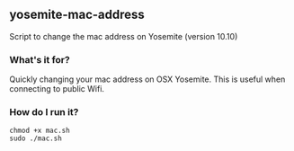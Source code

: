## yosemite-mac-address
Script to change the mac address on Yosemite (version 10.10)

### What's it for?

Quickly changing your mac address on OSX Yosemite. This is useful when connecting to public Wifi.

### How do I run it?

```
chmod +x mac.sh
sudo ./mac.sh
```
